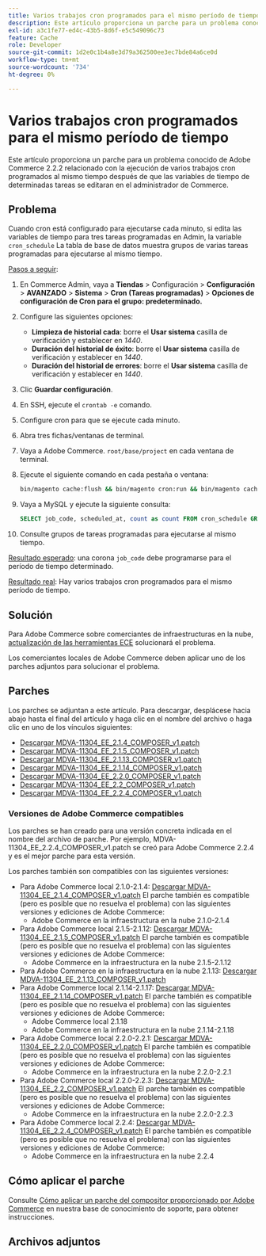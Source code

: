 ```yaml
---
title: Varios trabajos cron programados para el mismo período de tiempo
description: Este artículo proporciona un parche para un problema conocido de Adobe Commerce 2.2.2 relacionado con la ejecución de varios trabajos cron programados al mismo tiempo después de que las variables de tiempo de determinadas tareas se editaran en el administrador de Commerce.
exl-id: a3c1fe77-ed4c-43b5-8d6f-e5c549096c73
feature: Cache
role: Developer
source-git-commit: 1d2e0c1b4a8e3d79a362500ee3ec7bde84a6ce0d
workflow-type: tm+mt
source-wordcount: '734'
ht-degree: 0%

---
```


# Varios trabajos cron programados para el mismo período de tiempo

Este artículo proporciona un parche para un problema conocido de Adobe Commerce 2.2.2 relacionado con la ejecución de varios trabajos cron programados al mismo tiempo después de que las variables de tiempo de determinadas tareas se editaran en el administrador de Commerce.

## Problema

Cuando cron está configurado para ejecutarse cada minuto, si edita las variables de tiempo para tres tareas programadas en Admin, la variable `cron_schedule` La tabla de base de datos muestra grupos de varias tareas programadas para ejecutarse al mismo tiempo.

<u>Pasos a seguir</u>:

1. En Commerce Admin, vaya a **Tiendas** > Configuración > **Configuración** > **AVANZADO** > **Sistema** > **Cron (Tareas programadas)** > **Opciones de configuración de Cron para el grupo: predeterminado.**
1. Configure las siguientes opciones:
   * **Limpieza de historial cada**: borre el **Usar sistema** casilla de verificación y establecer en *1440*.
   * **Duración del historial de éxito**: borre el **Usar sistema** casilla de verificación y establecer en *1440*.
   * **Duración del historial de errores**: borre el **Usar sistema** casilla de verificación y establecer en *1440*.

1. Clic **Guardar configuración**.
1. En SSH, ejecute el `crontab -e` comando.
1. Configure cron para que se ejecute cada minuto.
1. Abra tres fichas/ventanas de terminal.
1. Vaya a Adobe Commerce. `root/base/project` en cada ventana de terminal.
1. Ejecute el siguiente comando en cada pestaña o ventana:

   ```bash
   bin/magento cache:flush && bin/magento cron:run && bin/magento cache:flush && bin/magento cron:run
   ```

1. Vaya a MySQL y ejecute la siguiente consulta:

   ```sql
   SELECT job_code, scheduled_at, count as count FROM cron_schedule GROUP BY job_code, scheduled_at HAVING count > 1 ORDER BY scheduled_at;
   ```

1. Consulte grupos de tareas programadas para ejecutarse al mismo tiempo.

<u>Resultado esperado</u>: una corona `job_code` debe programarse para el período de tiempo determinado.

<u>Resultado real</u>: Hay varios trabajos cron programados para el mismo período de tiempo.

## Solución

Para Adobe Commerce sobre comerciantes de infraestructuras en la nube, [actualización de las herramientas ECE](https://experienceleague.adobe.com/docs/commerce-cloud-service/user-guide/dev-tools/ece-tools/update-package.html) solucionará el problema.

Los comerciantes locales de Adobe Commerce deben aplicar uno de los parches adjuntos para solucionar el problema.

## Parches

Los parches se adjuntan a este artículo. Para descargar, desplácese hacia abajo hasta el final del artículo y haga clic en el nombre del archivo o haga clic en uno de los vínculos siguientes:

* [Descargar MDVA-11304\_EE\_2.1.4\_COMPOSER\_v1.patch](assets/MDVA-11304_EE_2.1.4_COMPOSER_v1.patch.zip)
* [Descargar MDVA-11304\_EE\_2.1.5\_COMPOSER\_v1.patch](assets/MDVA-11304_EE_2.1.5_COMPOSER_v1.patch.zip)
* [Descargar MDVA-11304\_EE\_2.1.13\_COMPOSER\_v1.patch](assets/MDVA-11304_EE_2.1.13_COMPOSER_v1.patch.zip)
* [Descargar MDVA-11304\_EE\_2.1.14\_COMPOSER\_v1.patch](assets/MDVA-11304_EE_2.1.14_COMPOSER_v1.patch.zip)
* [Descargar MDVA-11304\_EE\_2.2.0\_COMPOSER\_v1.patch](assets/MDVA-11304_EE_2.2.0_COMPOSER_v1.patch.zip)
* [Descargar MDVA-11304\_EE\_2.2\_COMPOSER\_v1.patch](assets/MDVA-11304_EE_2.2.2_COMPOSER_v1.patch.zip)
* [Descargar MDVA-11304\_EE\_2.2.4\_COMPOSER\_v1.patch](assets/MDVA-11304_EE_2.2.4_COMPOSER_v1.patch.zip)

### Versiones de Adobe Commerce compatibles

Los parches se han creado para una versión concreta indicada en el nombre del archivo de parche. Por ejemplo, MDVA-11304\_EE\_2.2.4\_COMPOSER\_v1.patch se creó para Adobe Commerce 2.2.4 y es el mejor parche para esta versión.

Los parches también son compatibles con las siguientes versiones:

* Para Adobe Commerce local 2.1.0-2.1.4: [Descargar MDVA-11304\_EE\_2.1.4\_COMPOSER\_v1.patch](assets/MDVA-11304_EE_2.1.4_COMPOSER_v1.patch.zip) El parche también es compatible (pero es posible que no resuelva el problema) con las siguientes versiones y ediciones de Adobe Commerce:
   * Adobe Commerce en la infraestructura en la nube 2.1.0-2.1.4
* Para Adobe Commerce local 2.1.5-2.1.12: [Descargar MDVA-11304\_EE\_2.1.5\_COMPOSER\_v1.patch](assets/MDVA-11304_EE_2.1.5_COMPOSER_v1.patch.zip) El parche también es compatible (pero es posible que no resuelva el problema) con las siguientes versiones y ediciones de Adobe Commerce:
   * Adobe Commerce en la infraestructura en la nube 2.1.5-2.1.12
* Para Adobe Commerce en la infraestructura en la nube 2.1.13: [Descargar MDVA-11304\_EE\_2.1.13\_COMPOSER\_v1.patch](assets/MDVA-11304_EE_2.1.13_COMPOSER_v1.patch.zip)
* Para Adobe Commerce local 2.1.14-2.1.17: [Descargar MDVA-11304\_EE\_2.1.14\_COMPOSER\_v1.patch](assets/MDVA-11304_EE_2.1.14_COMPOSER_v1.patch.zip) El parche también es compatible (pero es posible que no resuelva el problema) con las siguientes versiones y ediciones de Adobe Commerce:
   * Adobe Commerce local 2.1.18
   * Adobe Commerce en la infraestructura en la nube 2.1.14-2.1.18
* Para Adobe Commerce local 2.2.0-2.2.1: [Descargar MDVA-11304\_EE\_2.2.0\_COMPOSER\_v1.patch](assets/MDVA-11304_EE_2.2.0_COMPOSER_v1.patch.zip) El parche también es compatible (pero es posible que no resuelva el problema) con las siguientes versiones y ediciones de Adobe Commerce:
   * Adobe Commerce en la infraestructura en la nube 2.2.0-2.2.1
* Para Adobe Commerce local 2.2.0-2.2.3: [Descargar MDVA-11304\_EE\_2.2\_COMPOSER\_v1.patch](assets/MDVA-11304_EE_2.2.2_COMPOSER_v1.patch.zip) El parche también es compatible (pero es posible que no resuelva el problema) con las siguientes versiones y ediciones de Adobe Commerce:
   * Adobe Commerce en la infraestructura en la nube 2.2.0-2.2.3
* Para Adobe Commerce local 2.2.4: [Descargar MDVA-11304\_EE\_2.2.4\_COMPOSER\_v1.patch](assets/MDVA-11304_EE_2.2.4_COMPOSER_v1.patch.zip) El parche también es compatible (pero es posible que no resuelva el problema) con las siguientes versiones y ediciones de Adobe Commerce:
   * Adobe Commerce en la infraestructura en la nube 2.2.4

## Cómo aplicar el parche

Consulte [Cómo aplicar un parche del compositor proporcionado por Adobe Commerce](/help/how-to/general/how-to-apply-a-composer-patch-provided-by-magento.md) en nuestra base de conocimiento de soporte, para obtener instrucciones.

## Archivos adjuntos

